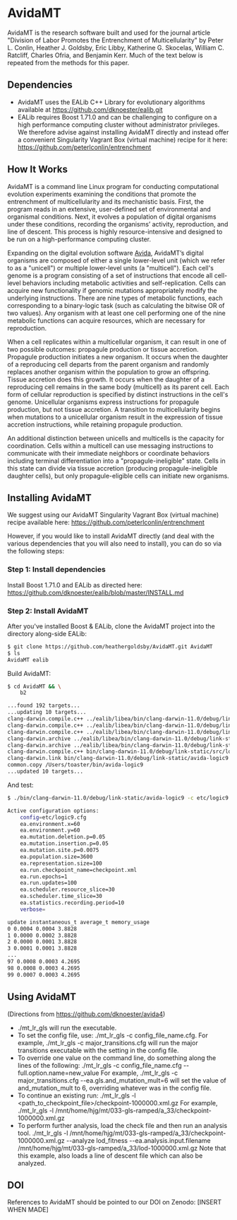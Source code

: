 # AvidaMT
AvidaMT is the research software built and used for the journal article "Division of Labor Promotes the Entrenchment of Multicellularity" by Peter L. Conlin, Heather J. Goldsby, Eric Libby, Katherine G. Skocelas, William C. Ratcliff, Charles Ofria, and Benjamin Kerr.  Much of the text below is repeated from the methods for this paper.


## Dependencies
* AvidaMT uses the EALib C++ Library for evolutionary algorithms available at https://github.com/dknoester/ealib.git
* EALib requires Boost 1.71.0 and can be challenging to configure on a high performance computing cluster without administrator privileges. We therefore advise against installing AvidaMT directly and instead offer a convenient Singularity Vagrant Box (virtual machine) recipe for it here: https://github.com/peterlconlin/entrenchment


## How It Works
AvidaMT is a command line Linux program for conducting computational evolution experiments examining the conditions that promote the entrenchment of multicellularity and its mechanistic basis. First, the program reads in an extensive, user-defined set of environmental and organismal conditions. Next, it evolves a population of digital organisms under these conditions, recording the organisms’ activity, reproduction, and line of descent. This process is highly resource-intensive and designed to be run on a high-performance computing cluster.

Expanding on the digital evolution software [Avida](https://en.wikipedia.org/wiki/Avida_(software)), AvidaMT’s digital organisms are composed of either a single lower-level unit (which we refer to as a "unicell") or multiple lower-level units (a "multicell"). Each cell's genome is a program consisting of a set of instructions that encode all cell-level behaviors including metabolic activities and self-replication. Cells can acquire new functionality if genomic mutations appropriately modify the underlying instructions. There are nine types of metabolic functions, each corresponding to a binary-logic task (such as calculating the bitwise OR of two values). Any organism with at least one cell performing one of the nine metabolic functions can acquire resources, which are necessary for reproduction.

When a cell replicates within a multicellular organism, it can result in one of two possible outcomes: propagule production or tissue accretion. Propagule production initiates a new organism. It occurs when the daughter of a reproducing cell departs from the parent organism and randomly replaces another organism within the population to grow an offspring. Tissue accretion does this growth. It occurs when the daughter of a reproducing cell remains in the same body (multicell) as its parent cell. Each form of cellular reproduction is specified by distinct instructions in the cell's genome. Unicellular organisms express instructions for propagule production, but not tissue accretion. A transition to multicellularity begins when mutations to a unicellular organism result in the expression of tissue accretion instructions, while retaining propagule production.

An additional distinction between unicells and multicells is the capacity for coordination. Cells within a multicell can use messaging instructions to communicate with their immediate neighbors or coordinate behaviors including terminal differentiation into a "propagule-ineligible" state. Cells in this state can divide via tissue accretion (producing propagule-ineligible daughter cells), but only propagule-eligible cells can initiate new organisms.


## Installing AvidaMT

We suggest using our AvidaMT Singularity Vagrant Box (virtual machine) recipe available here: https://github.com/peterlconlin/entrenchment

However, if you would like to install AvidaMT directly (and deal with the various dependencies that you will also need to install), you can do so via the following steps: 

### Step 1: Install dependencies
Install Boost 1.71.0 and EALib as directed here: https://github.com/dknoester/ealib/blob/master/INSTALL.md

### Step 2: Install AvidaMT
After you've installed Boost & EALib, clone the AvidaMT project into the directory along-side EALib:
```bash
$ git clone https://github.com/heathergoldsby/AvidaMT.git AvidaMT
$ ls
AvidaMT ealib
```

Build AvidaMT:
```bash
$ cd AvidaMT && \
    b2

...found 192 targets...
...updating 10 targets...
clang-darwin.compile.c++ ../ealib/libea/bin/clang-darwin-11.0/debug/link-static/src/expansion.o
clang-darwin.compile.c++ ../ealib/libea/bin/clang-darwin-11.0/debug/link-static/src/main.o
clang-darwin.compile.c++ ../ealib/libea/bin/clang-darwin-11.0/debug/link-static/src/cmdline_interface.o
clang-darwin.archive ../ealib/libea/bin/clang-darwin-11.0/debug/link-static/libea_runner.a
clang-darwin.archive ../ealib/libea/bin/clang-darwin-11.0/debug/link-static/libea_cmdline.a
clang-darwin.compile.c++ bin/clang-darwin-11.0/debug/link-static/src/logic9.o
clang-darwin.link bin/clang-darwin-11.0/debug/link-static/avida-logic9
common.copy /Users/toaster/bin/avida-logic9
...updated 10 targets...

```

And test:
```bash
$ ./bin/clang-darwin-11.0/debug/link-static/avida-logic9 -c etc/logic9.cfg --verbose

Active configuration options:
    config=etc/logic9.cfg
    ea.environment.x=60
    ea.environment.y=60
    ea.mutation.deletion.p=0.05
    ea.mutation.insertion.p=0.05
    ea.mutation.site.p=0.0075
    ea.population.size=3600
    ea.representation.size=100
    ea.run.checkpoint_name=checkpoint.xml
    ea.run.epochs=1
    ea.run.updates=100
    ea.scheduler.resource_slice=30
    ea.scheduler.time_slice=30
    ea.statistics.recording.period=10
    verbose=

update instantaneous_t average_t memory_usage
0 0.0004 0.0004 3.8828
1 0.0000 0.0002 3.8828
2 0.0000 0.0001 3.8828
3 0.0001 0.0001 3.8828
...
97 0.0008 0.0003 4.2695
98 0.0008 0.0003 4.2695
99 0.0007 0.0003 4.2695

```


## Using AvidaMT

(Directions from https://github.com/dknoester/avida4)

* ./mt_lr_gls will run the executable.
* To set the config file, use: ./mt_lr_gls -c config_file_name.cfg. For example, ./mt_lr_gls -c major_transitions.cfg will run the major transitions executable with the setting in the config file.
* To override one value on the command line, do something along the lines of the following: ./mt_lr_gls -c config_file_name.cfg --full.option.name=new_value For example, ./mt_lr_gls -c major_transitions.cfg --ea.gls.and_mutation_mult=6 will set the value of and_mutation_mult to 6, overriding whatever was in the config file.
* To continue an existing run: ./mt_lr_gls -l <path_to_checkpoint_file>/checkpoint-1000000.xml.gz For example, ./mt_lr_gls -l /mnt/home/hjg/mt/033-gls-ramped/a_33/checkpoint-1000000.xml.gz
* To perform further analysis, load the check file and then run an analysis tool. ./mt_lr_gls -l /mnt/home/hjg/mt/033-gls-ramped/a_33/checkpoint-1000000.xml.gz --analyze lod_fitness --ea.analysis.input.filename /mnt/home/hjg/mt/033-gls-ramped/a_33/lod-1000000.xml.gz Note that this example, also loads a line of descent file which can also be analyzed.


## DOI

References to AvidaMT should be pointed to our DOI on Zenodo: [INSERT WHEN MADE]
